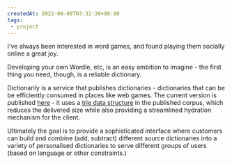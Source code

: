 ```yaml
---
createdAt: 2022-08-08T03:32:26+00:00
tags: 
 - project
---
```

I've always been interested in word games, and found playing them socially online a great joy. 

Developing your own Wordle, etc, is an easy ambition to imagine - the first thing you need, though, is a reliable dictionary.

Dictionarily is a service that publishes dictionaries - dictionaries that can be be efficiently consumed in places like web games. The current version is published [here](https://github.com/simonhildebrandt/dictionarily) - it uses a [trie data structure](https://github.com/kamilmielnik/trie) in the published corpus, which reduces the delivered size while also providing a streamlined hydration mechanism for the client. 

Ultimately the goal is to provide a sophisticated interface where customers can build and combine (add, subtract) different source dictionaries into a variety of personalised dictionaries to serve different groups of users (based on language or other constraints.)